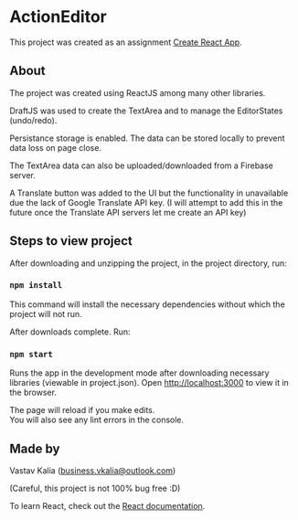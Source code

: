 # ActionEditor 

This project was created as an assignment [Create React App](https://github.com/facebook/create-react-app).


## About

The project was created using ReactJS among many other libraries.

DraftJS was used to create the TextArea and to manage the EditorStates (undo/redo).

Persistance storage is enabled. The data can be stored locally to prevent data loss on page close.

The TextArea data can also be uploaded/downloaded from a Firebase server.

A Translate button was added to the UI but the functionality in unavailable due the lack of Google Translate API key.
(I will attempt to add this in the future once the Translate API servers let me create an API key) 


## Steps to view project

After downloading  and unzipping the project, in the project directory, run:

### `npm install`

This command will install the necessary dependencies without which the project will not run.

After downloads complete. Run:

### `npm start`

Runs the app in the development mode after downloading necessary libraries (viewable in project.json).
Open [http://localhost:3000](http://localhost:3000) to view it in the browser.

The page will reload if you make edits.\
You will also see any lint errors in the console.

## Made by

Vastav Kalia (business.vkalia@outlook.com)

(Careful, this project is not 100% bug free :D)







To learn React, check out the [React documentation](https://reactjs.org/).

